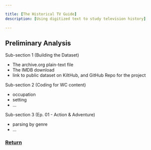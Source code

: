 ```yaml
---

title: [The Historical TV Guide]
description: [Using digitized text to study television history]

---
```


## Preliminary Analysis

Sub-section 1 (Building the Dataset)
- The archive.org plain-text file
- The IMDB download
- link to public dataset on KiltHub, and GitHub Repo for the project

Sub-section 2 (Coding for WC content)
- occupation
- setting
- ...

Sub-section 3 (Ep. 01 - Action & Adventure)
- parsing by genre
- ...

### [Return](/Historical-TV-Guide)
